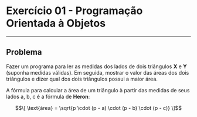 # Exercício 01 - Programação Orientada à Objetos
---
## Problema
Fazer um programa para ler as medidas dos lados de dois triângulos **X** e **Y** (suponha medidas válidas).
Em seguida, mostrar o valor das áreas dos dois triângulos e dizer qual dos dois triângulos possui a maior área.

A fórmula para calcular a área de um triângulo à partir das medidas de seus lados a, b, c é a fórmula de **Heron**:
```math
\[ \text{área} = \sqrt{p \cdot (p - a) \cdot (p - b) \cdot (p - c)} \]
```
